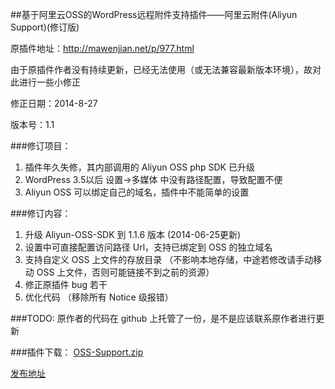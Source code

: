 ##基于阿里云OSS的WordPress远程附件支持插件——阿里云附件(Aliyun Support)(修订版)

原插件地址：http://mawenjian.net/p/977.html

由于原插件作者没有持续更新，已经无法使用（或无法兼容最新版本环境），故对此进行一些小修正

修正日期：2014-8-27

版本号：1.1

###修订项目：
1. 插件年久失修，其内部调用的 Aliyun OSS php SDK 已升级
2. WordPress 3.5以后 设置->多媒体 中没有路径配置，导致配置不便
3. Aliyun OSS 可以绑定自己的域名，插件中不能简单的设置

###修订内容：
1. 升级 Aliyun-OSS-SDK 到 1.1.6 版本 (2014-06-25更新)
2. 设置中可直接配置访问路径 Url，支持已绑定到 OSS 的独立域名
3. 支持自定义 OSS 上文件的存放目录 （不影响本地存储，中途若修改请手动移动 OSS 上文件，否则可能链接不到之前的资源）
4. 修正原插件 bug 若干
5. 优化代码 （移除所有 Notice 级报错）

###TODO:
原作者的代码在 github 上托管了一份，是不是应该联系原作者进行更新

###插件下载：
[OSS-Support.zip](https://github.com/IvanChou/aliyun-oss-support/archive/master.zip)

[发布地址](http://ichou.cn/posts/ji-yu-a-li-yun-ossde-wordpressyuan-cheng-fu-jian-zhi-chi-cha-jian-a-li-yun-fu-jian-aliyun-support-xiu-ding-ban)